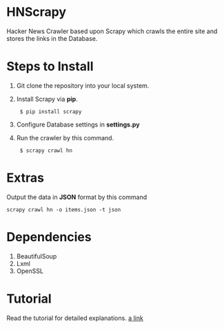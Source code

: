HNScrapy
========

Hacker News Crawler based upon Scrapy which crawls the entire site and stores the links in the Database.

Steps to Install
========

1. Git clone the repository into your local system.
2. Install Scrapy via **pip**.

        $ pip install scrapy
        
3. Configure Database settings in **settings.py**
4. Run the crawler by this command.  

        $ scrapy crawl hn
        
Extras
========

Output the data in **JSON** format by this command

    scrapy crawl hn -o items.json -t json

Dependencies
========

1. BeautifulSoup
2. Lxml
3. OpenSSL

Tutorial
========

Read the tutorial for detailed explanations.
[a link](http://pypix.com/python/build-website-crawler-based-upon-scrapy/)
